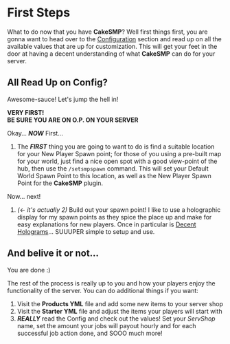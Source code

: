 # First Steps

What to do now that you have **CakeSMP**? Well first things first, you are gonna want to head over to the [Configuration](configuration.md) section and read up on all the available values that are up for customization. This will get your feet in the door at having a decent understanding of what **CakeSMP** can do for your server.

## All Read Up on Config?
Awesome-sauce! Let's jump the hell in!

**VERY FIRST!**  
**BE SURE YOU ARE ON O.P. ON YOUR SERVER**  

Okay... **_NOW_** First...  
1. The **_FIRST_** thing you are going to want to do is find a suitable location for your New Player Spawn point; for those of you using a pre-built map for your world, just find a nice open spot with a good view-point of the hub, then use the `/setsmpspawn` command. This will set your Default World Spawn Point to this location, as well as the New Player Spawn Point for the **CakeSMP** plugin.  

Now... next!  
1. _(<- it's actually 2)_ Build out your spawn point! I like to use a holographic display for my spawn points as they spice the place up and make for easy explanations for new players. Once in particular is [Decent Holograms](https://www.spigotmc.org/resources/decent-holograms-1-8-1-19-papi-support-no-dependencies.96927/)... SUUUPER simple to setup and use.  

## And belive it or not...

You are done :)  

The rest of the process is really up to you and how your players enjoy the functionality of the server. You can do additional things if you want:

1. Visit the **Products YML** file and add some new items to your server shop
2. Visit the **Starter YML** file and adjust the items your players will start with
3. **_REALLY_** read the Config and check out the values! Set your _ServShop_ name, set the amount your jobs will payout hourly and for each successful job action done, and SOOO much more!

